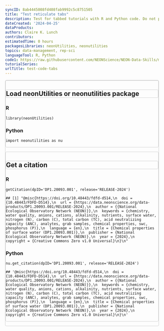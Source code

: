 ```yaml
---
syncID: 8ab4445008fd408fab9992c5c8751505
title: "Test reticulate tabs"
description: Test for tabbed tutorials with R and Python code. Do not publish this tutorial.
dateCreated: '2024-04-25'
dataProducts: 
authors: Claire K. Lunch
contributors: 
estimatedTime: 0 hours
packagesLibraries: neonUtilities, neonutilities
topics: data-management, rep-sci
languageTool: R, Python
code1: https://raw.githubusercontent.com/NEONScience/NEON-Data-Skills/main/tutorials/Other/Concept-intros/testing/test_code_tabs.R
tutorialSeries:
urlTitle: test-code-tabs
---
```





<!--html_preserve-->
<head>
    <meta charset="UTF-8">
    <meta name="viewport" content="width=device-width, initial-scale=1.0">
    <title>Code Tabsets</title>
    <style>
        .tabset {
            border: 1px solid #ccc;
            border-radius: 4px;
            overflow: hidden;
            margin-bottom: 1em;
        }
        .tabset input[type="radio"] {
            position: absolute;
            left: -9999px;
        }
        .tabset label {
            display: inline-block;
            padding: 8px 12px;
            background-color: #f1f1f1;
            cursor: pointer;
            border-bottom: 1px solid #ccc;
            border-radius: 4px 4px 0 0;
        }
        .tabset input[type="radio"]:checked + label {
            background-color: #fff;
            font-weight: bold;
        }
        .tab-content {
            display: none;
            padding: 12px;
            border-top: 1px solid #ccc;
        }
        .tabset input[type="radio"]:checked ~ .tab-content {
            display: block;
        }
    </style>
</head>
<body>

<div class="tabset">
<div id="load-neonutilities-or-neonutilities-package" class="section level2 tabset">
<h2 class="tabset">Load neonUtilities or neonutilities package</h2>
<div id="r" class="section level3">
<h3>R</h3>
<pre class="r"><code>library(neonUtilities)</code></pre>
</div>
<div id="python" class="section level3">
<h3>Python</h3>
<pre class="python"><code>import neonutilities as nu</code></pre>
</div>
</div>
<div id="get-a-citation" class="section level2 tabset">
<h2 class="tabset">Get a citation</h2>
<div id="r-1" class="section level3">
<h3>R</h3>
<pre class="r"><code>getCitation(dpID=&#39;DP1.20093.001&#39;, release=&#39;RELEASE-2024&#39;)</code></pre>
<pre><code>## [1] &quot;@misc{https://doi.org/10.48443/fdfd-d514,\n  doi = {10.48443/FDFD-D514},\n  url = {https://data.neonscience.org/data-products/DP1.20093.001/RELEASE-2024},\n  author = {{National Ecological Observatory Network (NEON)}},\n  keywords = {chemistry, water quality, anions, cations, alkalinity, nutrients, surface water, nitrogen (N), carbon (C), total carbon (TC), acid neutralizing capacity (ANC), analytes, grab samples, chemical properties, swc, phosphorus (P)},\n  language = {en},\n  title = {Chemical properties of surface water (DP1.20093.001)},\n  publisher = {National Ecological Observatory Network (NEON)},\n  year = {2024},\n  copyright = {Creative Commons Zero v1.0 Universal}\n}\n&quot;</code></pre>
</div>
<div id="python-1" class="section level3">
<h3>Python</h3>
<pre class="python"><code>nu.get_citation(dpID=&#39;DP1.20093.001&#39;, release=&#39;RELEASE-2024&#39;)</code></pre>
<pre><code>## &#39;@misc{https://doi.org/10.48443/fdfd-d514,\n  doi = {10.48443/FDFD-D514},\n  url = {https://data.neonscience.org/data-products/DP1.20093.001/RELEASE-2024},\n  author = {{National Ecological Observatory Network (NEON)}},\n  keywords = {chemistry, water quality, anions, cations, alkalinity, nutrients, surface water, nitrogen (N), carbon (C), total carbon (TC), acid neutralizing capacity (ANC), analytes, grab samples, chemical properties, swc, phosphorus (P)},\n  language = {en},\n  title = {Chemical properties of surface water (DP1.20093.001)},\n  publisher = {National Ecological Observatory Network (NEON)},\n  year = {2024},\n  copyright = {Creative Commons Zero v1.0 Universal}\n}\n&#39;</code></pre>
</div>
</div>


</div>

</body>






<!--/html_preserve-->


